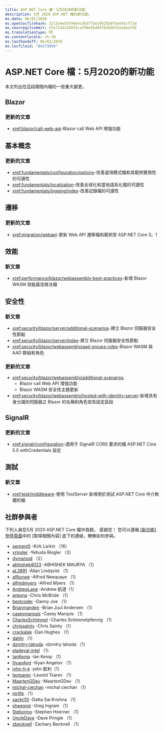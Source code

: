 ```yaml
---
title: ASP.NET Core 檔：5月2020的新功能
description: 5月 2020 ASP.NET 檔的新功能。
ms.date: 06/01/2020
ms.openlocfilehash: 3213a4e5479de4c564772e19525b0f5e643cf73d
ms.sourcegitcommit: 5fe724d143825ca799e5bd03fb45b632ea4aa7d5
ms.translationtype: MT
ms.contentlocale: zh-TW
ms.lasthandoff: 06/02/2020
ms.locfileid: "84273650"
---
```

# <a name="aspnet-core-docs-whats-new-for-may-2020"></a>ASP.NET Core 檔：5月2020的新功能

本文列出在這段期間內檔的一些重大變更。

## <a name="blazor"></a>Blazor

### <a name="updated-articles"></a>更新的文章

- <xref:blazor/call-web-api>-Blazor call Web API 增強功能

## <a name="fundamentals"></a>基本概念

### <a name="updated-articles"></a>更新的文章

- <xref:fundamentals/configuration/options>-改善選項模式檔和其範例實用性的可讀性
- <xref:fundamentals/localization>-改善全球化和當地語系化檔的可讀性
- <xref:fundamentals/logging/index>-改善記錄檔的可讀性

## <a name="migration"></a>遷移

### <a name="updated-articles"></a>更新的文章

- <xref:migration/webapi>-更新 Web API 遷移檔和範例至 ASP.NET Core 3。1

## <a name="performance"></a>效能

### <a name="new-articles"></a>新文章

- <xref:performance/blazor/webassembly-best-practices>-新增 Blazor WASM 效能最佳做法檔

## <a name="security"></a>安全性

### <a name="new-articles"></a>新文章

- <xref:security/blazor/server/additional-scenarios>-建立 Blazor 伺服器安全性節點
- <xref:security/blazor/server/index>-建立 Blazor 伺服器安全性節點
- <xref:security/blazor/webassembly/aad-groups-roles>-Blazor WASM 與 AAD 群組和角色

### <a name="updated-articles"></a>更新的文章

- <xref:security/blazor/webassembly/additional-scenarios>
  - Blazor call Web API 增強功能
  - Blazor WASM 安全性主題更新
- <xref:security/blazor/webassembly/hosted-with-identity-server>-新增具有身分識別伺服器之 Blazor 的名稱和角色宣告設定區段

## <a name="signalr"></a>SignalR

### <a name="updated-articles"></a>更新的文章

- <xref:signalr/configuration>-適用于 SignalR CORS 要求的檔 ASP.NET Core 5.0 withCredentials 設定

## <a name="testing"></a>測試

### <a name="new-articles"></a>新文章

- <xref:test/middleware>-使用 TestServer 新增用於測試 ASP.NET Core 中介軟體的檔

## <a name="community-contributors"></a>社群參與者

下列人員在5月 2020 ASP.NET Core 檔中貢獻。 感謝您！ 您可以遵循 [[新功能] 登陸頁面](index.yml)中的 [取得相關內容] 底下的連結，瞭解如何參與。

- [serpent5](https://github.com/serpent5) -Kirk Larkin （16）
- [yringler](https://github.com/yringler) -Yehuda Ringler （3）
- [dymanoid](https://github.com/dymanoid) （2）
- [abhishek4023](https://github.com/abhishek4023) -ABHISHEK MAURYA （1）
- [aL3891](https://github.com/aL3891) -Allan Lindqvist （1）
- [alfkonee](https://github.com/alfkonee) -Alfred Neequaye （1）
- [alfredmyers](https://github.com/alfredmyers) -Alfred Myers （1）
- [AndrewLane](https://github.com/AndrewLane) -Andrew 航道（1）
- [ankona](https://github.com/ankona) -Chris McBride （1）
- [bestcoder](https://github.com/bestcoder) -Danny Joe （1）
- [Brianmanden](https://github.com/Brianmanden) -Brian Juul Andersen （1）
- [caseymarquis](https://github.com/caseymarquis) -Casey Marquis （1）
- [CharlesSchimmel](https://github.com/CharlesSchimmel) -Charles Schimmelpfennig （1）
- [chrissainty](https://github.com/chrissainty) -Chris Sainty （1）
- [crackalak](https://github.com/crackalak) -Dan Hughes （1）
- [dahln](https://github.com/dahln) （1）
- [dzmitry-lahoda](https://github.com/dzmitry-lahoda) -dzmitry lahoda （1）
- [eladeyal-intel](https://github.com/eladeyal-intel) （1）
- [IanKemp](https://github.com/IanKemp) -Ian Kemp （1）
- [IliyanAng](https://github.com/IliyanAng) -Iliyan Angelov （1）
- [john-h-k](https://github.com/john-h-k) -john 凱利（1）
- [leotsarev](https://github.com/leotsarev) -Leonid Tsarev （1）
- [MaartenGDev](https://github.com/MaartenGDev) -MaartenGDev （1）
- [michal-ciechan](https://github.com/michal-ciechan) -michal ciechan （1）
- [mrlife](https://github.com/mrlife) （1）
- [sackri10](https://github.com/sackri10) -Datta Sai Krishna （1）
- [shaggygi](https://github.com/shaggygi) -Greg Ingram （1）
- [Steborino](https://github.com/Steborino) -Stephen Hoerner （1）
- [UncleDave](https://github.com/UncleDave) -Dave Pringle （1）
- [zbecknell](https://github.com/zbecknell) -Zachary Becknell （1）
